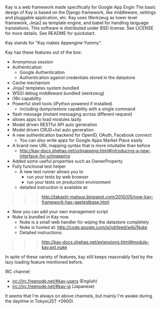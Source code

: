 Kay is a web framework made specifically for Google App Engin The basic design of Kay is based on the Django framework, like middleware, settings and pluggable application, etc. Kay uses Werkzeug as lower level framework, Jinja2 as template engine, and babel for handling language translations. This software is distributed under BSD license. See LICENSE for more details. See README for quickstart.

Kay stands for "Kay makes Appengine Yummy".

Kay has these features out of the box:

  * Anonymous session
  * Authentication
    * Google Authentication
    * Authentication against credentials stored in the datastore
  * Cache mechanism
  * Jinja2 templates system bundled
  * WSGI debug middleware bundled (werkzeug)
  * i18n capability
  * Powerful shell tools (iPython powered if installed)
    * including dump/restore capability with a single command
  * flash message (instant messaging across different request)
  * allows apps to load modules lazily
  * Model driven RESTful API auto generation
  * Model driven CRUD+list auto generation
  * A new authentication backend for OpenID, OAuth, Facebook connect
    * You can also write apps for Google Apps Market Place easily
  * A brand new URL mapping syntax that is more intuitable than before
    * http://kay-docs.shehas.net/urlmapping.html#introducing-a-new-interface-for-urlmapping
  * Added some useful properties such as OwnerProperty
  * Fully functional test helper
    * A new test runner allows you to
      * run your tests by web browser
      * run your tests on production environment
    * detailed instruction is available at:
> > > http://takashi-matsuo.blogspot.com/2010/05/now-kay-framework-has-gaetestbase.html
  * Now you can add your own management script
  * Nuke is bundled in Kay now.
    * Nuke is a small web handler for wiping the datastore completely
    * Nuke is hosted at: http://code.google.com/p/jobfeed/wiki/Nuke
    * Detailed instructions:
> > > http://kay-docs.shehas.net/extensions.html#module-kay.ext.nuke

In spite of these variety of features, kay still keeps reasonably fast by the lazy loading feature mentioned before.

IRC channel:
  * [irc://irc.freenode.net/#kay-users](irc://irc.freenode.net/#kay-users) (English)
  * [irc://irc.freenode.net/#kay-ja](irc://irc.freenode.net/#kay-ja) (Japanese)

It seems that I'm always on above channels, but mainly I'm awake during the daytime in Tokyo(JST +0900).